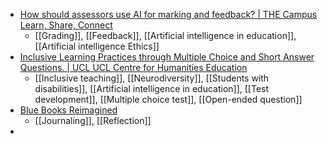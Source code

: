 - [How should assessors use AI for marking and feedback? | THE Campus Learn, Share, Connect](https://www.timeshighereducation.com/campus/how-should-assessors-use-ai-marking-and-feedback)
	- [[Grading]], [[Feedback]], [[Artificial intelligence in education]], [[Artificial intelligence Ethics]]
- [Inclusive Learning Practices through Multiple Choice and Short Answer Questions. | UCL UCL Centre for Humanities Education](https://blogs.ucl.ac.uk/che/2025/07/22/inclusive-learning-practices-through-mcq-and-sa-questions/)
	- [[Inclusive teaching]], [[Neurodiversity]], [[Students with disabilities]], [[Artificial intelligence in education]], [[Test development]], [[Multiple choice test]], [[Open-ended question]]
- [Blue Books Reimagined](https://theimportantwork.substack.com/p/blue-books-reimagined)
	- [[Journaling]], [[Reflection]]
-